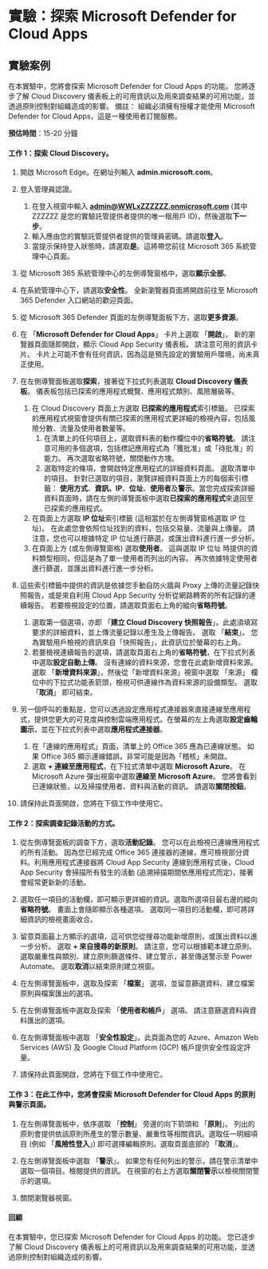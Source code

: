 ﻿---
lab:
    title: '探索 Microsoft Defender for Cloud Apps'
    module: '單元 3，第 4 課：描述 Microsoft 安全性解決方案的功能：描述 Microsoft 365 Defender 威脅防護'
---


# 實驗：探索 Microsoft Defender for Cloud Apps

## 實驗案例
在本實驗中，您將會探索 Microsoft Defender for Cloud Apps 的功能。  您將逐步了解 Cloud Discovery 儀表板上的可用資訊以及用來調查結果的可用功能，並透過原則控制對組織造成的影響。  備註：  組織必須擁有授權才能使用 Microsoft Defender for Cloud Apps，這是一種使用者訂閱服務。 

**預估時間**：15-20 分鐘

#### 工作 1：探索 Cloud Discovery。

1.	開啟 Microsoft Edge。在網址列輸入 **admin.microsoft.com**。

1. 登入管理員認證。
    1. 在登入視窗中輸入 **admin@WWLxZZZZZZ.onmicrosoft.com** (其中 ZZZZZZ 是您的實驗託管提供者提供的唯一租用戶 ID)，然後選取**下一步**。
    1. 輸入應由您的實驗託管提供者提供的管理員密碼。請選取**登入**。
    1. 當提示保持登入狀態時，請選取**是**。這將帶您前往 Microsoft 365 系統管理中心頁面。

1. 從 Microsoft 365 系統管理中心的左側導覽窗格中，選取**顯示全部**。

1. 在系統管理中心下，請選取**安全性**。  全新瀏覽器頁面將開啟前往至 Microsoft 365 Defender 入口網站的歡迎頁面。  

1. 從 Microsoft 365 Defender 頁面的左側導覽面板下方，選取**更多資源**。

1. 在 「**Microsoft Defender for Cloud Apps**」 卡片上選取 「**開啟**」。  新的瀏覽器頁面隨即開啟，顯示 Cloud App Security 儀表板。  請注意可用的資訊卡片。  卡片上可能不會有任何資訊，因為這是預先設定的實驗用戶環境，尚未真正使用。  

1. 在左側導覽面板選取**探索**，接著從下拉式列表選取 **Cloud Discovery 儀表板**。  儀表板包括已探索的應用程式概覽、應用程式類別、風險層級等。  
    1. 在 Cloud Discovery 頁面上方選取 **已探索的應用程式**索引標籤。  已探索的應用程式視窗會提供有關已探索的應用程式更詳細的檢視內容，包括風險分數、流量及使用者數量等。
        1. 在清單上的任何項目上，選取資料表的動作欄位中的**省略符號**。  請注意可用的多個選項，包括標記應用程式為「獲批准」或「待批准」的能力。  再次選取省略符號，關閉動作方塊。
        1. 選取特定的條項，會開啟特定應用程式的詳細資料頁面。  選取清單中的項目。  針對已選取的項目，瀏覽詳細資料頁面上方的每個索引標籤：  **使用方式**、**資訊、IP**、**位址**、**使用者**及**警示**。當您完成探索詳細資料頁面時，請在左側的導覽面板中選取**已探索的應用程式**來退回至已探索的應用程式。
    1. 在頁面上方選取 **IP 位址**索引標籤 (這相當於在左側導覽窗格選取 IP 位址)。  在此處您會依照位址找到的資料，包括交易量、流量與上傳量。  請注意，您也可以根據特定 IP 位址進行篩選，或匯出資料進行進一步分析。
    1. 在頁面上方 (或左側導覽窗格) 選取**使用者**。  這與選取 IP 位址 時提供的資料類型相同，但這是為了單一使用者而列出的內容。  再次依據特定使用者進行篩選，並匯出資料進行進一步分析。

1. 這些索引標籤中提供的資訊是依據您手動自防火牆與 Proxy 上傳的流量記錄快照報告，或是來自利用 Cloud App Security 分析從網路轉寄的所有記錄的連續報告。  若要檢視設定的位置，請選取頁面右上角的縱向**省略符號**。
    1. 選取第一個選項，亦即 「**建立 Cloud Discovery 快照報告**」。此處須填寫要求的詳細資料，並上傳流量記錄以產生及上傳報告。  選取 「**結束**」。  您為實驗用戶檢視的資訊來自「快照報告」，此資訊位於螢幕的右上角。
    1. 若要檢視連續報告的選項，請選取頁面右上角的**省略符號**，在下拉式列表中選取**設定自動上傳**。  沒有連線的資料來源，您會在此處新增資料來源。選取 「**新增資料來源**」，然後從「新增資料來源」視窗中選取 「來源」 欄位中的下拉式功能表箭頭，檢視可供連線作為資料來源的設備類型。  選取 「**取消**」 即可結束。

1. 另一個呼叫的重點是，您可以透過設定應用程式連接器來直接連線至應用程式，提供您更大的可見度與控制雲端應用程式。在螢幕的左上角選取**設定齒輪圖示**，並在下拉式列表中選取**應用程式連接器**。  
    1. 在「連線的應用程式」頁面，清單上的 Office 365 應為已連線狀態。  如果 Office 365 顯示連線錯誤，非常可能是因為「稽核」未開啟。
    1. 選取 **+ 連線至應用程式**，在下拉式清單中選取 **Microsoft Azure**。  在 Microsoft Azure 彈出視窗中選取**連線至 Microsoft Azure**。  您將會看到已連線狀態，以及掃描使用者、資料與活動的資訊。  請選取**關閉按鈕**。

1. 請保持此頁面開啟，您將在下個工作中使用它。

#### 工作 2：探索調查記錄活動的方式。

1. 從左側導覽面板的調查下方，選取**活動記錄**。  您可以在此檢視已連線應用程式的所有活動。   因為您已經完成 Office 365 連接器的連線，應可檢視部分資料。利用應用程式連接器將 Cloud App Security 連線到應用程式後，Cloud App Security 會掃描所有發生的活動 (追溯掃描期間依應用程式而定)，接著會經常更新新的活動。  

1. 選取任一項目的活動欄，即可顯示更詳細的資訊。選取所選項目最右邊的縱向**省略符號**。  畫面上會隨即顯示各種選項。  選取同一項目的活動欄，即可將詳細資訊的檢視畫面收合。

1. 留意頁面最上方顯示的選項，這可供您從搜尋功能新增原則，或匯出資料以進一步分析。  選取 **+ 來自搜尋的新原則**。  請注意，您可以根據範本建立原則、選取嚴重性與類別、建立原則篩選條件、建立警示，甚至傳送警示至 Power Automate。  選取**取消**以結束原則建立視窗。

1. 在左側導覽面板中，選取及探索 「**檔案**」 選項，並留意篩選資料、建立檔案原則與檔案匯出的選項。  

1. 在左側導覽面板中選取及探索 「**使用者和帳戶**」 選項。  請注意篩選資料與資料匯出的選項。

1. 在左側導覽面板中選取 「**安全性設定**」。此頁面為您的 Azure、Amazon Web Services (AWS) 及 Google Cloud Platform (GCP) 帳戶提供安全性設定評量。

1. 請保持此頁面開啟，您將在下個工作中使用它。


#### 工作 3：在此工作中，您將會探索 Microsoft Defender for Cloud Apps 的原則與警示頁面。

1. 在左側導覽面板中，依序選取 「**控制**」 旁邊的向下箭頭和 「**原則**」。  列出的原則會提供依該原則所產生的警示數量、嚴重性等相關資訊。選取任一明細項目 (例如 「**風險性登入**」) 即可選擇編輯原則。選取頁面底部的 「**取消**」。 

1. 在左側導覽面板中選取 「**警示**」。  如果您有任何列出的警示，請在警示清單中選取一個項目。檢閱提供的資訊。  在視窗的右上方選取**關閉警示**以檢視關閉警示的選項。  

1. 關閉瀏覽器視窗。

#### 回顧
在本實驗中，您已探索 Microsoft Defender for Cloud Apps 的功能。  您已逐步了解 Cloud Discovery 儀表板上的可用資訊以及用來調查結果的可用功能，並透過原則控制對組織造成的影響。